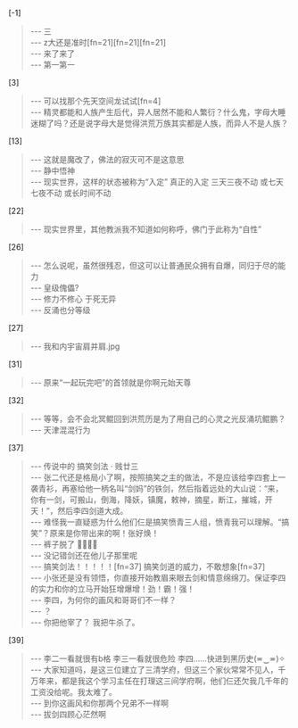 
[-1] 
>--- 三<br>
>--- z大还是准时[fn=21][fn=21][fn=21]<br>
>--- 来了来了<br>
>--- 第一第一<br>

[3] 
>--- 可以找那个先天空间龙试试[fn=4]<br>
>--- 精灵都能和人族产生后代，异人居然不能和人繁衍？什么鬼，字母大睡迷糊了吗？还是说字母大是觉得洪荒万族其实都是人族，而异人不是人族？<br>

[13] 
>--- 这就是魔改了，佛法的寂灭可不是这意思<br>
>--- 静中悟神<br>
>--- 现实世界，这样的状态被称为“入定”  真正的入定   三天三夜不动 或七天七夜不动 或长时间不动<br>

[22] 
>--- 现实世界里，其他教派我不知道如何称呼，佛门于此称为“自性”<br>

[26] 
>--- 怎么说呢，虽然很残忍，但这可以让普通民众拥有自爆，同归于尽的能力<br>
>--- 皇级傀儡?<br>
>--- 修力不修心  于死无异<br>
>--- 反涌也分等级<br>

[27] 
>--- 我和内宇宙肩并肩.jpg<br>

[31] 
>--- 原来“一起玩完吧”的首领就是你啊元始天尊<br>

[32] 
>--- 等等，会不会北冥鲲回到洪荒历是为了用自己的心灵之光反涌坑鲲鹏？<br>
>--- 天津混混行为<br>

[37] 
>--- 传说中的 搞笑剑法 · 贱廿三<br>
>--- 张二代还是格局小了啊，按照搞笑之主的做法，不是应该给李四套上一袭青衫，再塞给他一柄名叫“剑妈”的铁剑，然后指着远处的大山说：“来，你有一剑，可搬山，倒海，降妖，镇魔，敕神，摘星，断江，摧城，开天！”，然后李四剑道大成。<br>
>--- 难怪我一直疑惑为什么他们仨是搞笑愤青三人组，愤青我可以理解。“搞笑”？原来是你带出来的啊！张好焕！<br>
>--- 裤子脱了 🤺🤺🤺🤺<br>
>--- 没记错剑还在他儿子那里呢<br>
>--- 搞笑剑法！！！！！[fn=37] 搞笑剑道的威力，不敢想象[fn=37]<br>
>--- 小张还是没有领悟，你直接开始教眉来眼去剑和情意绵绵刀。保证李四的实力和你的立马开始狂增爆增！劲！霸！强！<br>
>--- 李四，为何你的画风和哥哥们不一样？<br>
>--- ？<br>
>--- 你把他宰了？
我把牛杀了。<br>

[39] 
>--- 李二一看就很有b格
李三一看就很危险
李四……快进到黑历史(≖‿≖)✧<br>
>--- 大家知道吗，是这三位建立了三清学府，但这三个家伙常常不见人，千万年来，都是我这个学习主任在打理这三间学府啊，他们仨还欠我几千年的工资没给呢。我太难了。<br>
>--- 到你这画风和你那两个兄弟不一样啊<br>
>--- 拔剑四顾心茫然啊<br>
